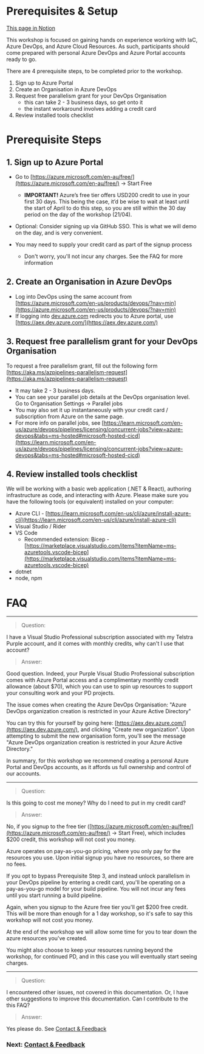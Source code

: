 # Prerequisites & Setup

[This page in Notion](https://timmarwick.notion.site/Prerequisites-Setup-649736e6137641c98a8491f4dfcd6ef8)

This workshop is focused on gaining hands on experience working with IaC, Azure DevOps, and Azure Cloud Resources. As such, participants should come prepared with personal Azure DevOps and Azure Portal accounts ready to go. 

There are 4 prerequisite steps, to be completed prior to the workshop. 

1. Sign up to Azure Portal
2. Create an Organisation in Azure DevOps
3. Request free parallelism grant for your DevOps Organisation
    - this can take 2 - 3 business days, so get onto it
    - the instant workaround involves adding a credit card
4. Review installed tools checklist

# Prerequisite Steps

## 1. Sign up to Azure Portal

- Go to [https://azure.microsoft.com/en-au/free/](https://azure.microsoft.com/en-au/free/) -> Start Free
    - **IMPORTANT!** Azure’s free tier offers USD200 credit to use in your first 30 days. This being the case, it’d be wise to wait at least until the start of April to do this step, so you are still within the 30 day period on the day of the workshop (21/04).
    
- Optional: Consider signing up via GitHub SSO. This is what we will demo on the day, and is very convenient.
- You may need to supply your credit card as part of the signup process
    - Don't worry, you'll not incur any charges. See the FAQ for more information

## 2. Create an Organisation in Azure DevOps

- Log into DevOps using the same account from [https://azure.microsoft.com/en-us/products/devops/?nav=min](https://azure.microsoft.com/en-us/products/devops/?nav=min)
- If logging into [dev.azure.com](http://dev.azure.com/) redirects you to Azure portal, use [https://aex.dev.azure.com/](https://aex.dev.azure.com/)

## 3. Request free parallelism grant for your DevOps Organisation

To request a free parallelism grant, fill out the following form [https://aka.ms/azpipelines-parallelism-request](https://aka.ms/azpipelines-parallelism-request)

- It may take 2 - 3 business days.
- You can see your parallel job details at the DevOps organisation level. Go to Organisation Settings -> Parallel jobs
- You may also set it up instantaneously with your credit card / subscription from Azure on the same page.
- For more info on parallel jobs, see [https://learn.microsoft.com/en-us/azure/devops/pipelines/licensing/concurrent-jobs?view=azure-devops&tabs=ms-hosted#microsoft-hosted-cicd](https://learn.microsoft.com/en-us/azure/devops/pipelines/licensing/concurrent-jobs?view=azure-devops&tabs=ms-hosted#microsoft-hosted-cicd)

## 4. Review installed tools checklist

We will be working with a basic web application (.NET & React), authoring infrastructure as code, and interacting with Azure. Please make sure you have the following tools (or equivalent) installed on your computer:

- Azure CLI - [https://learn.microsoft.com/en-us/cli/azure/install-azure-cli](https://learn.microsoft.com/en-us/cli/azure/install-azure-cli)
- Visual Studio / Rider
- VS Code
    - Recommended extension: Bicep - [https://marketplace.visualstudio.com/items?itemName=ms-azuretools.vscode-bicep](https://marketplace.visualstudio.com/items?itemName=ms-azuretools.vscode-bicep)
- dotnet
- node, npm

# FAQ

---

> Question:
> 

I have a Visual Studio Professional subscription associated with my Telstra Purple account, and it comes with monthly credits, why can't I use that account?

> Answer:
> 

Good question. Indeed, your Purple Visual Studio Professional subscription comes with Azure Portal access and a complimentary monthly credit allowance (about $70), which you can use to spin up resources to support your consulting work and your PD projects.

The issue comes when creating the Azure DevOps Organisation: "Azure DevOps organization creation is restricted in your Azure Active Directory"

You can try this for yourself by going here: [https://aex.dev.azure.com/](https://aex.dev.azure.com/), and clicking "Create new organization". Upon attempting to submit the new organisation form, you'll see the message "Azure DevOps organization creation is restricted in your Azure Active Directory."

In summary, for this workshop we recommend creating a personal Azure Portal and DevOps accounts, as it affords us full ownership and control of our accounts.

---

> Question:
> 

Is this going to cost me money? Why do I need to put in my credit card?

> Answer:
> 

No, if you signup to the free tier ([https://azure.microsoft.com/en-au/free/](https://azure.microsoft.com/en-au/free/) -> Start Free), which includes $200 credit, this workshop will not cost you money.

Azure operates on pay-as-you-go pricing, where you only pay for the resources you use. Upon initial signup you have no resources, so there are no fees.

If you opt to bypass Prerequisite Step 3, and instead unlock parallelism in your DevOps pipeline by entering a credit card, you'll be operating on a pay-as-you-go model for your build pipeline. You will not incur any fees until you start running a build pipeline.

Again, when you signup to the Azure free tier you'll get $200 free credit. This will be more than enough for a 1 day workshop, so it's safe to say this workshop will not cost you money.

At the end of the workshop we will allow some time for you to tear down the azure resources you've created. 

You might also choose to keep your resources running beyond the workshop, for continued PD, and in this case you will eventually start seeing charges.

---

> Question:
> 

I encountered other issues, not covered in this documentation. Or, I have other suggestions to improve this documentation. Can I contribute to the this FAQ?

> Answer:
> 

Yes please do. See [Contact & Feedback](https://www.notion.so/Contact-Feedback-16134d889ca647f6a277098e1f470e4f) 

### Next: [Contact & Feedback](https://www.notion.so/Contact-Feedback-16134d889ca647f6a277098e1f470e4f)